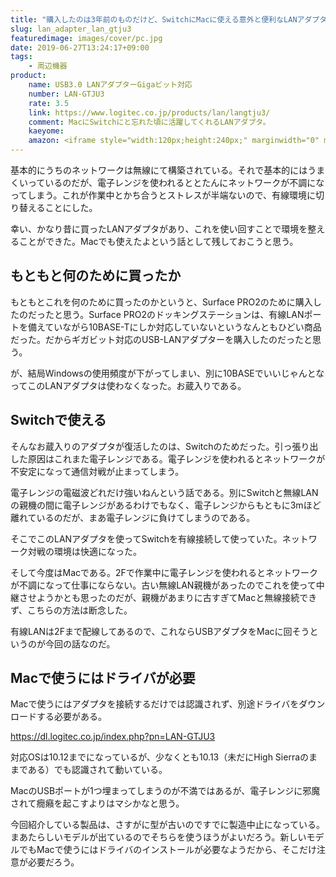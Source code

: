 ```yaml
---
title: "購入したのは3年前のものだけど、SwitchにMacに使える意外と便利なLANアダプタの話"
slug: lan_adapter_lan_gtju3
featuredimage: images/cover/pc.jpg
date: 2019-06-27T13:24:17+09:00
tags:
    - 周辺機器
product:
    name: USB3.0 LANアダプターGigaビット対応
    number: LAN-GTJU3
    rate: 3.5
    link: https://www.logitec.co.jp/products/lan/langtju3/
    comment: MacにSwitchにと忘れた頃に活躍してくれるLANアダプタ。
    kaeyome: 
    amazon: <iframe style="width:120px;height:240px;" marginwidth="0" marginheight="0" scrolling="no" frameborder="0" src="//rcm-fe.amazon-adsystem.com/e/cm?lt1=_blank&bc1=000000&IS2=1&bg1=FFFFFF&fc1=000000&lc1=0000FF&t=illusionspace-22&language=ja_JP&o=9&p=8&l=as4&m=amazon&f=ifr&ref=as_ss_li_til&asins=B00BJRU9IG&linkId=10f408b458d33089447923a0d075cd6a"></iframe>
---
```


基本的にうちのネットワークは無線にて構築されている。それで基本的にはうまくいっているのだが、電子レンジを使われるととたんにネットワークが不調になってしまう。これが作業中とかち合うとストレスが半端ないので、有線環境に切り替えることにした。

幸い、かなり昔に買ったLANアダプタがあり、これを使い回すことで環境を整えることができた。Macでも使えたよという話として残しておこうと思う。

<!--more-->

## もともと何のために買ったか

もともとこれを何のために買ったのかというと、Surface PRO2のために購入したのだったと思う。Surface PRO2のドッキングステーションは、有線LANポートを備えていながら10BASE-Tにしか対応していないというなんともひどい商品だった。だからギガビット対応のUSB-LANアダプターを購入したのだったと思う。

が、結局Windowsの使用頻度が下がってしまい、別に10BASEでいいじゃんとなってこのLANアダプタは使わなくなった。お蔵入りである。

## Switchで使える

そんなお蔵入りのアダプタが復活したのは、Switchのためだった。引っ張り出した原因はこれまた電子レンジである。電子レンジを使われるとネットワークが不安定になって通信対戦が止まってしまう。

電子レンジの電磁波どれだけ強いねんという話である。別にSwitchと無線LANの親機の間に電子レンジがあるわけでもなく、電子レンジからもともに3mほど離れているのだが、まあ電子レンジに負けてしまうのである。

そこでこのLANアダプタを使ってSwitchを有線接続して使っていた。ネットワーク対戦の環境は快適になった。

そして今度はMacである。2Fで作業中に電子レンジを使われるとネットワークが不調になって仕事にならない。古い無線LAN親機があったのでこれを使って中継させようかとも思ったのだが、親機があまりに古すぎてMacと無線接続できず、こちらの方法は断念した。

有線LANは2Fまで配線してあるので、これならUSBアダプタをMacに回そうというのが今回の話なのだ。

## Macで使うにはドライバが必要

Macで使うにはアダプタを接続するだけでは認識されず、別途ドライバをダウンロードする必要がある。

<https://dl.logitec.co.jp/index.php?pn=LAN-GTJU3>

対応OSは10.12までになっているが、少なくとも10.13（未だにHigh Sierraのままである）でも認識されて動いている。

MacのUSBポートが1つ埋まってしまうのが不満ではあるが、電子レンジに邪魔されて癇癪を起こすよりはマシかなと思う。

今回紹介している製品は、さすがに型が古いのですでに製造中止になっている。まあたらしいモデルが出ているのでそちらを使うほうがよいだろう。新しいモデルでもMacで使うにはドライバのインストールが必要なようだから、そこだけ注意が必要だろう。